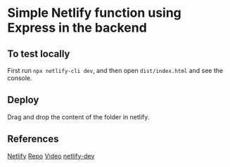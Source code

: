 # Simple Netlify function using Express in the backend

## To test locally
First run `npx netlify-cli dev`, and then open `dist/index.html` and see the console.

## Deploy
Drag and drop the content of the folder in netlify.

## References
[Netlify](https://docs.netlify.com/)
[Repo](https://github.com/jmacid/simpleNetlifyExpress)
[Video](https://www.youtube.com/watch?v=q1TrsvKdpcU)
[netlify-dev](https://cli.netlify.com/netlify-dev/)
